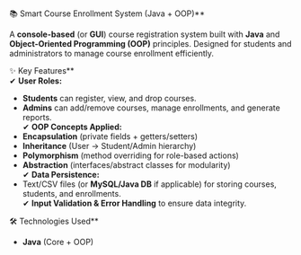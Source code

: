 📚 Smart Course Enrollment System (Java + OOP)**  

A **console-based** (or **GUI**) course registration system built with **Java** and **Object-Oriented Programming (OOP)** principles. Designed for students and administrators to manage course enrollment efficiently.  

✨ Key Features**  
✔ **User Roles:**  
   - **Students** can register, view, and drop courses.  
   - **Admins** can add/remove courses, manage enrollments, and generate reports.  
✔ **OOP Concepts Applied:**  
   - **Encapsulation** (private fields + getters/setters)  
   - **Inheritance** (User → Student/Admin hierarchy)  
   - **Polymorphism** (method overriding for role-based actions)  
   - **Abstraction** (interfaces/abstract classes for modularity)  
✔ **Data Persistence:**  
   - Text/CSV files (or **MySQL/Java DB** if applicable) for storing courses, students, and enrollments.  
✔ **Input Validation & Error Handling** to ensure data integrity.  

🛠 Technologies Used**  
- **Java** (Core + OOP)  
